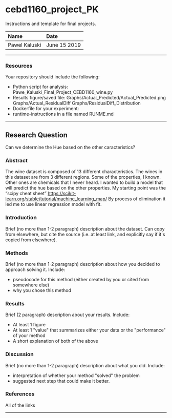 # cebd1160_project_PK
Instructions and template for final projects.

| Name | Date |
|:-------|:---------------|
|Pawel Kaluski | June 15 2019|

-----

### Resources
Your repository should include the following:

- Python script for analysis: Pawe_Kaluski_Final_Project_CEBD1160_wine.py
- Results figure/saved file: Graphs/Actual_Predicted/Actual_Predicted.png
                             Graphs/Actual_ResidualDiff
                             Graphs/ResidualDiff_Distribution
- Dockerfile for your experiment:
- runtime-instructions in a file named RUNME.md

-----

## Research Question

Can we determine the Hue based on the other caracteristics?

### Abstract

The wine dataset is composed of 13 different characteristics. The wines in this dataset are from 3 different regions. Some of the properties, I known. Other ones are chemicals that I never heard. I wanted to build a model that will predict the hue based on the other properties.
My starting point was the “scipy cheat sheet” https://scikit-learn.org/stable/tutorial/machine_learning_map/ 
By process of elimination it led me to use linear regression model with fit.

### Introduction

Brief (no more than 1-2 paragraph) description about the dataset. Can copy from elsewhere, but cite the source (i.e. at least link, and explicitly say if it's copied from elsewhere).

### Methods

Brief (no more than 1-2 paragraph) description about how you decided to approach solving it. Include:

- pseudocode for this method (either created by you or cited from somewhere else)
- why you chose this method

### Results

Brief (2 paragraph) description about your results. Include:

- At least 1 figure
- At least 1 "value" that summarizes either your data or the "performance" of your method
- A short explanation of both of the above

### Discussion
Brief (no more than 1-2 paragraph) description about what you did. Include:

- interpretation of whether your method "solved" the problem
- suggested next step that could make it better.

### References
All of the links

-------
